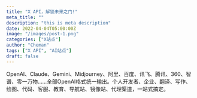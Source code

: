 ```yaml
---
title: "X API，解锁未来之门!"
meta_title: ""
description: "this is meta description"
date: 2022-04-04T05:00:00Z
image: "/images/post-1.png"
categories: ["X站点"]
author: "Cheman"
tags: ["X API", "AI站点"]
draft: false
---
```

OpenAI、Claude、Gemini、Midjourney、阿里、百度、讯飞、腾讯、360、智谱、零一万物……全部OpenAI格式统一输出。个人开发者、企业、翻译、写作、绘图、代码、客服、教育、导航站、镜像站、代理渠道，一站式搞定。
